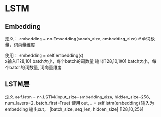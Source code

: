 # LSTM
## Embedding
定义： 
embedding = nn.Embedding(vocab_size, embedding_size) # 单词数量，词向量维度

使用：
embedding = self.embedding(x)  
x输入[128,10] batch大小，每个batch的词数量
输出[128,10,100] batch大小，每个batch的词数量, 词向量维度


## LSTM层
定义
self.lstm = nn.LSTM(input_size=embedding_size,
                            hidden_size=256,
                            num_layers=2,
                            batch_first=True)
使用
out, _ = self.lstm(embedding)
输入为embedding
输出out， [batch_size, seq_len, hidden_size]   [128,10,256]
